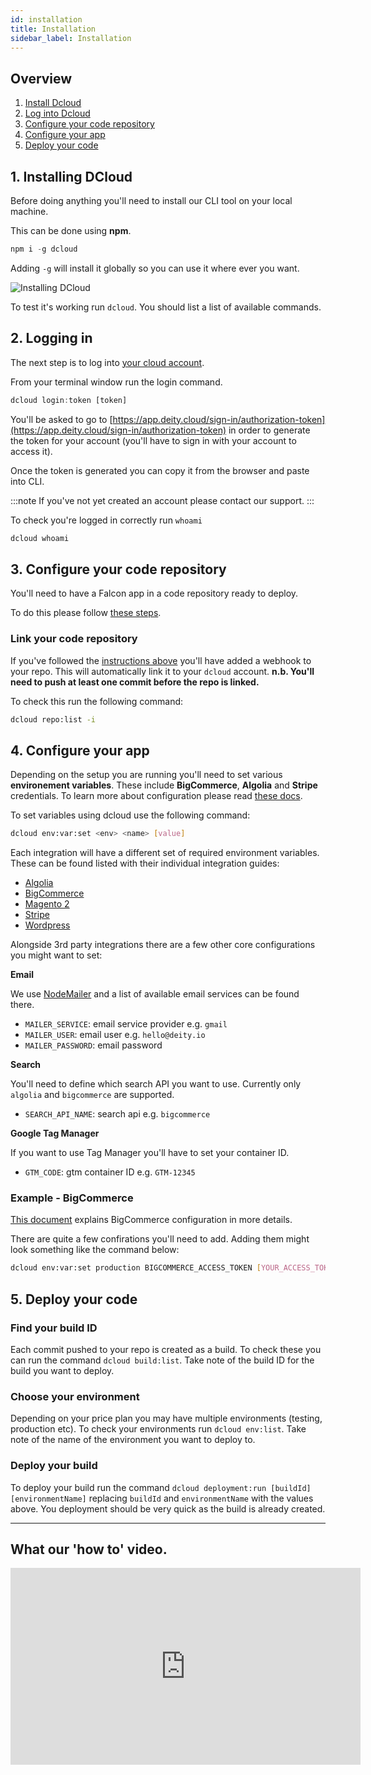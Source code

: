 ```yaml
---
id: installation
title: Installation
sidebar_label: Installation
---
```


## Overview

1. [Install Dcloud](#1-installing-dcloud)
2. [Log into Dcloud](#2-logging-in)
3. [Configure your code repository](#3-configure-your-code-repository)
4. [Configure your app](#4-configure-your-app)
5. [Deploy your code](#5-deploy-your-code)

## 1. Installing DCloud

Before doing anything you'll need to install our CLI tool on your local machine.

This can be done using **npm**.

```javascript
npm i -g dcloud
```

Adding `-g` will install it globally so you can use it where ever you want.

![Installing DCloud](/img/docs/cloud/npm-install-dcloud.gif)

To test it's working run `dcloud`. You should list a list of available commands.

## 2. Logging in

The next step is to log into [your cloud account](account).

From your terminal window run the login command.

```javascript
dcloud login:token [token]
```

You'll be asked to go to [https://app.deity.cloud/sign-in/authorization-token](https://app.deity.cloud/sign-in/authorization-token) in order to generate the token for your account (you'll have to sign in with your account to access it).
 
Once the token is generated you can copy it from the browser and paste into CLI.

:::note 
If you've not yet created an account please contact our support.
:::

To check you're logged in correctly run `whoami`

```javascript
dcloud whoami
```

## 3. Configure your code repository

You'll need to have a Falcon app in a code repository ready to deploy.

To do this please follow [these steps](/docs/platform/getting-started/overview).

### Link your code repository

If you've followed the [instructions above](/docs/platform/getting-started/repository) you'll have added a webhook to your repo. This will automatically link it to your `dcloud` account.  **n.b. You'll need to push at least one commit before the repo is linked.**

To check this run the following command:

```bash
dcloud repo:list -i
```

## 4. Configure your app

Depending on the setup you are running you'll need to set various **environement variables**. These include **BigCommerce**, **Algolia** and **Stripe**  credentials.  To learn more about configuration please read [these docs](/docs/platform/configuration/overview).

To set variables using dcloud use the following command:

```bash
dcloud env:var:set <env> <name> [value]
```

Each integration will have a different set of required environment variables. These can be found listed with their individual integration guides:

- [Algolia](/docs/platform/integration/algolia#deity-cloud-environment-variables)
- [BigCommerce](/docs/platform/integration/bigcommerce/manual#deity-cloud-environment-variables)
- [Magento 2](/docs/platform/integration/magento2#deity-cloud-environment-variables)
- [Stripe](/docs/platform/integration/stripe#deity-cloud-environment-variables)
- [Wordpress](/docs/platform/integration/wordpress#deity-cloud-environment-variables)

Alongside 3rd party integrations there are a few other core configurations you might want to set:

**Email**

We use [NodeMailer](https://nodemailer.com/smtp/well-known/) and a list of available email services can be found there.

- `MAILER_SERVICE`: email service provider e.g. `gmail`
- `MAILER_USER`: email user e.g. `hello@deity.io`
- `MAILER_PASSWORD`: email password

**Search**

You'll need to define which search API you want to use. Currently only `algolia` and `bigcommerce` are supported.

- `SEARCH_API_NAME`: search api e.g. `bigcommerce`

**Google Tag Manager**

If you want to use Tag Manager you'll have to set your container ID.

- `GTM_CODE`: gtm container ID e.g. `GTM-12345`



### Example - BigCommerce
[This document](/docs/platform/integration/bigcommerce/manual) explains BigCommerce configuration in more details.

There are quite a few confirations you'll need to add. Adding them might look something like the command below:

```bash
dcloud env:var:set production BIGCOMMERCE_ACCESS_TOKEN [YOUR_ACCESS_TOKEN]
```


## 5. Deploy your code

### Find your build ID
Each commit pushed to your repo is created as a build. To check these you can run the command `dcloud build:list`. Take note of the build ID for the build you want to deploy.

### Choose your environment
Depending on your price plan you may have multiple environments (testing, production etc). To check your environments run `dcloud env:list`. Take note of the name of the environment you want to deploy to.

### Deploy your build
To deploy your build run the command `dcloud deployment:run [buildId] [environmentName]` replacing `buildId` and `environmentName` with the values above. You deployment should be very quick as the build is already created.

---

## What our 'how to' video.
<iframe width="560" height="315" src="https://www.youtube.com/embed/CSrkxZgtY6w?rel=0" frameborder="0" allow="accelerometer; autoplay; encrypted-media; gyroscope; picture-in-picture" allowFullScreen></iframe>
